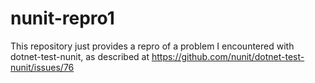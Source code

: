 # nunit-repro1
This repository just provides a repro of a problem I encountered with dotnet-test-nunit, as described at https://github.com/nunit/dotnet-test-nunit/issues/76
